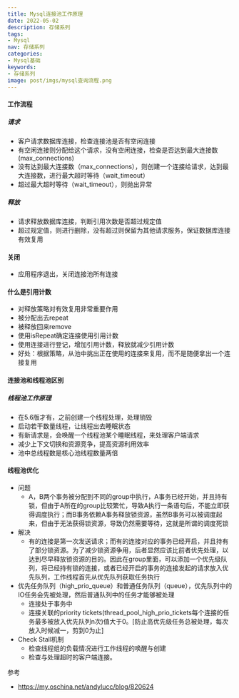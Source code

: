 ```yaml
---
title: Mysql连接池工作原理
date: 2022-05-02
description: 存储系列
tags:
- Mysql
nav: 存储系列
categories:
- Mysql基础
keywords:
- 存储系列
image: post/imgs/mysql查询流程.png
---
```

#### 工作流程
##### 请求
- 客户请求数据库连接，检查连接池是否有空闲连接
- 有空闲连接则分配给这个请求，没有空闲连接，检查是否达到最大连接数(max_connections)
- 没有达到最大连接数（max_connections），则创建一个连接给请求，达到最大连接数，进行最大超时等待（wait_timeout）
- 超过最大超时等待（wait_timeout），则抛出异常

##### 释放
- 请求释放数据库连接，判断引用次数是否超过规定值
- 超过规定值，则进行删除，没有超过则保留为其他请求服务，保证数据库连接有效复用


#### 关闭
- 应用程序退出，关闭连接池所有连接


#### 什么是引用计数
- 对释放策略对有效复用非常重要作用
- 被分配出去repeat
- 被释放回来remove
- 使用isRepeat确定连接使用引用计数
- 使用连接进行登记，增加引用计数，释放就减少引用计数
- 好处：根据策略，从池中挑出正在使用的连接来复用，而不是随便拿出一个连接复用


#### 连接池和线程池区别
##### 线程池工作原理
- 在5.6版才有，之前创建一个线程处理，处理销毁
- 启动若干数量线程，让线程出去睡眠状态
- 有新请求是，会唤醒一个线程池某个睡眠线程，来处理客户端请求
- 减少上下文切换和资源竞争，提高资源利用效率
- 池中总线程数是核心池线程数量两倍

#### 线程池优化
- 问题
    - A，B两个事务被分配到不同的group中执行，A事务已经开始，并且持有锁，但由于A所在的group比较繁忙，导致A执行一条语句后，不能立即获得调度执行；而B事务依赖A事务释放锁资源，虽然B事务可以被调度起来，但由于无法获得锁资源，导致仍然需要等待，这就是所谓的调度死锁
- 解决
    - 有的连接是第一次发送请求；而有的连接对应的事务已经开启，并且持有了部分锁资源。为了减少锁资源争用，后者显然应该比前者优先处理，以达到尽早释放锁资源的目的。因此在group里面，可以添加一个优先级队列，将已经持有锁的连接，或者已经开启的事务的连接发起的请求放入优先队列，工作线程首先从优先队列获取任务执行
- 优先任务队列（high_prio_queue）和普通任务队列（queue），优先队列中的IO任务会先被处理，然后普通队列中的任务才能够被处理
    - 连接处于事务中
    - 连接关联的priority tickets(thread_pool_high_prio_tickets每个连接的任务最多被放入优先队列n次)值大于0。[防止高优先级任务总被处理，每次放入时候减一，剪到0为止]
- Check Stall机制
    - 检查线程组的负载情况进行工作线程的唤醒与创建
    - 检查与处理超时的客户端连接。

参考
- https://my.oschina.net/andylucc/blog/820624
